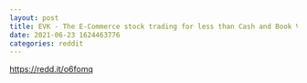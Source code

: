 ```yaml
--- 
layout: post 
title: EVK - The E-Commerce stock trading for less than Cash and Book Value! 
date: 2021-06-23 1624463776 
categories: reddit 
--- 
```

https://redd.it/o6fomq